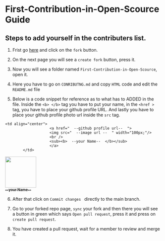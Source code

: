 # First-Contribution-in-Open-Scource Guide

## Steps to add yourself in the contributers list.
    
1) Frist go  [here](https://github.com/CypherPunk-git/First-Contribution-in-Open-Scource) and click on the `fork` button. 

2) On the next page you will see a `create fork` button, press it.

3)  Now you will see a folder named `First-Contribution-in-Open-Scource`, open it.

4) Here you have to go on ` CONRIBUTNG.md ` and copy `HTML` code and edit the `README.md` file

5) Below is a code snippet for reference as to what has to ADDED in the file. Inside the `<b> </b>` tag you have to put your name, in the `<href >` tag, you have to place your github profile URL. And lastly you have to place your github profile photo url inside the `src` tag.


```
<td align="center">
		            <a href="  --github profile url--  ">
		            <img src="  --image url --  " width="100px;"/>
		            <br />
		            <sub><b>  --your Name--  </b></sub>
		            </a>
		</td>
```
<td align="center">
		            <a href="  --github profile url--  ">
		            <img src="  --image url --  " width="100px;"/>
		            <br />
		            <sub><b>  --your Name--  </b></sub>
		            </a>
		</td>
    
6) After that  click on `Commit changes ` directly to the main branch.

7) Go to your forked repo page, `sync` your fork and then there you will see a button in green which says `Open pull request`, press it and press on `create pull request`.

8) You have created a pull request, wait for a member to review and merge it.
